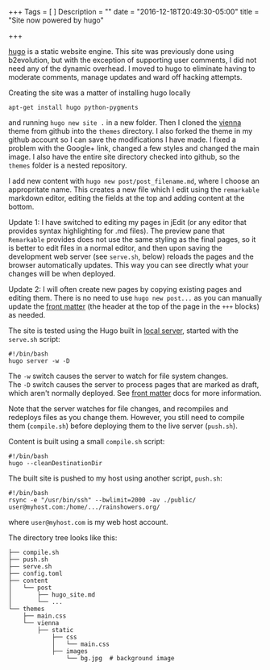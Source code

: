 +++
Tags = [
]
Description = ""
date = "2016-12-18T20:49:30-05:00"
title = "Site now powered by hugo"

+++

[hugo](https://gohugo.io/) is a static website engine.  This site was previously done using b2evolution, but with the exception of supporting user comments, I did not need any of the dynamic overhead.  I moved to hugo to eliminate having to moderate comments, manage updates and ward off hacking attempts.<!--more-->

Creating the site was a matter of installing hugo locally
```text
apt-get install hugo python-pygments
```
 and running `hugo new site .` in a new folder.
Then I cloned the [vienna](https://github.com/keichi/vienna) theme from github into the `themes` directory.  I also forked the theme in my github account so I can save the modifications I have made.  I fixed a problem with the Google+ link, changed a few styles and changed the main image.
I also have the entire site directory checked into github, so the `themes` folder is a nested repository.

I add new content with `hugo new post/post_filename.md`, where I choose an appropritate name.  This creates a new file which I edit using the `remarkable` markdown editor, editing the fields at the top and adding content at the bottom.

Update 1: I have switched to editing my pages in jEdit (or any editor that provides syntax highlighting for .md files). The preview pane that `Remarkable` provides does not use the same styling as the final pages, so it is better to edit files in a normal editor, and then upon saving the development web server (see `serve.sh`, below) reloads the pages and the browser automatically updates.  This way you can see directly what your changes will be when deployed.

Update 2: I will often create new pages by copying existing pages and editing them. There is no need to use `hugo new post...` as you can manually update the [front matter](https://gohugo.io/content-management/front-matter) (the header at the top of the page in the `+++` blocks) as needed.

The site is tested using the Hugo built in [local server](https://gohugo.io/commands/hugo_server/), started with the `serve.sh` script:
```text
#!/bin/bash
hugo server -w -D
```
The `-w` switch causes the server to watch for file system changes.<br>
The `-D` switch causes the server to process pages that are marked as draft, which aren't normally deployed. See [front matter](https://gohugo.io/content-management/front-matter) docs for more information.

Note that the server watches for file changes, and recompiles and redeploys files as you change them.  However, you still need to compile them (`compile.sh`) before deploying them to the live server (`push.sh`).

Content is built using a small `compile.sh` script:
```text
#!/bin/bash
hugo --cleanDestinationDir
```
The built site is pushed to my host using another script, `push.sh`:
```text
#!/bin/bash
rsync -e "/usr/bin/ssh" --bwlimit=2000 -av ./public/ user@myhost.com:/home/.../rainshowers.org/
```
where `user@myhost.com` is my web host account.

The directory tree looks like this:
```text
├── compile.sh
├── push.sh
├── serve.sh
├── config.toml
├── content
│   └── post
│       ├── hugo_site.md
│       └── ...
└── themes
    ├── main.css
    └── vienna
        ├── static
            ├── css
            │   └── main.css
            ├── images
                └── bg.jpg  # background image

```